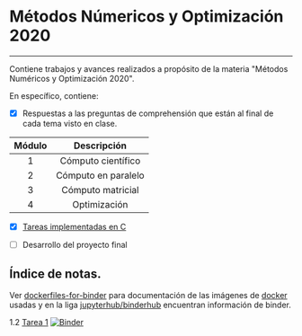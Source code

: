 # Métodos Númericos y Optimización 2020


***

Contiene trabajos y avances realizados a propósito de la materia "Métodos Numéricos y Optimización 2020".

En específico, contiene: 

- [X] Respuestas a las preguntas de comprehensión que están al final de cada tema visto en clase.

<div align="center">


|Módulo|Descripción|
|:---:|:---:|
|1|Cómputo científico|
|2|Cómputo en paralelo|
|3|Cómputo matricial|
|4|Optimización|

</div>


- [X] [Tareas implementadas en C](https://github.com/dapivei/metodos_numericos_optimizacion-2020/tree/master/Tareas%20C)

- [ ] Desarrollo del proyecto final


## Índice de notas. 


Ver [dockerfiles-for-binder](https://github.com/palmoreck/dockerfiles-for-binder) para documentación de las imágenes de [docker](https://www.docker.com/) usadas y en la liga [jupyterhub/binderhub](https://github.com/jupyterhub/binderhub) encuentran información de binder.

1.2 [Tarea 1](/Tareas%20C/tarea01_c.ipynb) [![Binder](https://mybinder.org/badge_logo.svg)](https://mybinder.org/v2/gh/palmoreck/dockerfiles-for-binder/jupyterlab_c_kernel?urlpath=blob/master/Tareas%20C/tarea01_c.ipynb)

